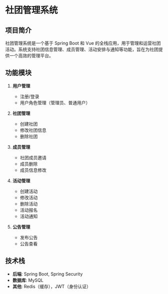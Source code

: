 # 社团管理系统

## 项目简介

社团管理系统是一个基于 Spring Boot 和 Vue 的全栈应用，用于管理和运营社团活动。系统支持社团信息管理、成员管理、活动安排与通知等功能，旨在为社团提供一个高效的管理平台。

## 功能模块

1. **用户管理**
   - 注册/登录
   - 用户角色管理（管理员、普通用户）

2. **社团管理**
   - 创建社团
   - 修改社团信息
   - 删除社团

3. **成员管理**
   - 社团成员邀请
   - 成员删除
   - 成员信息修改

4. **活动管理**
   - 创建活动
   - 修改活动
   - 删除活动
   - 活动报名
   - 活动通知

5. **公告管理**
   - 发布公告
   - 公告查看

## 技术栈

- **后端**: Spring Boot, Spring Security
- **数据库**: MySQL
- **其他**: Redis（缓存），JWT（身份认证）

